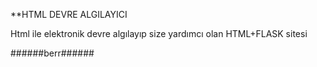 **HTML DEVRE ALGILAYICI

Html ile elektronik devre algılayıp size yardımcı olan HTML+FLASK sitesi

######berr######
